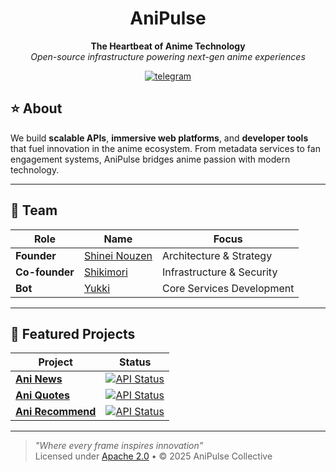<div align="center">
  
# AniPulse
**The Heartbeat of Anime Technology**  
*Open-source infrastructure powering next-gen anime experiences*

[![telegram](https://img.shields.io/badge/Join-Telegram-7289DA?logo=telegram)](https://telegram.me/QuinxNetwork)

</div>

## ⭐ About
We build **scalable APIs**, **immersive web platforms**, and **developer tools** that fuel innovation in the anime ecosystem. From metadata services to fan engagement systems, AniPulse bridges anime passion with modern technology.

---

## 👥 Team
| Role | Name | Focus |
|------|------|-------|
| **Founder** | [Shinei Nouzen](https://github.com/Shineii86) | Architecture & Strategy |
| **Co-founder** | [Shikimori](https://github.com/Shikimoriix) | Infrastructure & Security |
| **Bot** | [Yukki](https://github.com/YukkiiBot) | Core Services Development |

---

## 🚀 Featured Projects
| Project | Status |
|---------|--------|
| [**Ani News**](https://github.com/Shineii86/AniRecommendAPI) | [![API Status](https://img.shields.io/website?down_color=lightgrey&down_message=offline&label=API%20Status&style=for-the-badge&up_color=green&up_message=online&url=https%3A%2F%2Faninews.vercel.app)](https://aninews.vercel.app) |
| [**Ani Quotes**](https://github.com/Shineii86/AniQuotesAPI) | [![API Status](https://img.shields.io/website?down_color=lightgrey&down_message=offline&label=API%20Status&style=for-the-badge&up_color=green&up_message=online&url=https%3A%2F%2Faniquotesapi.vercel.app)](https://aniquotesapi.vercel.app) |
| [**Ani Recommend**](https://github.com/Shineii86/AniRecommendAPI) | [![API Status](https://img.shields.io/website?down_color=lightgrey&down_message=offline&label=API%20Status&style=for-the-badge&up_color=green&up_message=online&url=https%3A%2F%2Faniquotesapi.vercel.app)](https://anirecommend.vercel.app) |

---

> *"Where every frame inspires innovation"*  
> Licensed under [Apache 2.0](LICENSE) • © 2025 AniPulse Collective
